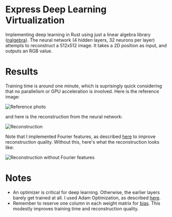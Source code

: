 # Express Deep Learning Virtualization
Implementing deep learning in Rust using just a linear algebra library ([nalgebra](https://nalgebra.org/)). The neural network (4 hidden layers, 32 neurons per layer) attempts to reconstruct a 512x512 image. It takes a 2D position as input, and outputs an RGB value.

# Results
Training time is around one minute, which is suprisingly quick considering that no parallelism or GPU acceleration is involved. Here is the reference image:

![Reference photo](https://github.com/ExpressLens/express-deep-learning-virtualization/blob/master/data/photo.jpg)

and here is the reconstruction from the neural network:

![Reconstruction](https://github.com/ExpressLens/express-deep-learning-virtualization/blob/master/reconstruct-fourier.png)

Note that I implemented Fourier features, as described [here](https://arxiv.org/pdf/2006.10739.pdf) to improve reconstruction quality. Without this, here's what the reconstruction looks like:

![Reconstruction without Fourier features](https://github.com/ExpressLens/express-deep-learning-virtualization/blob/master/reconstruct.png)

# Notes
* An optimizer is critical for deep learning. Otherwise, the earlier layers barely get trained at all. I used Adam Optimization, as described [here](https://www.math.purdue.edu/~nwinovic/deep_learning_optimization.html).
* Remember to reserve one column in each weight matrix for [bias](https://stackoverflow.com/questions/2480650/what-is-the-role-of-the-bias-in-neural-networks).
This modestly improves training time and reconstruction quality.